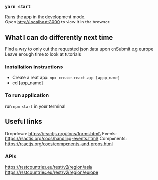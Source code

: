 
### `yarn start`

Runs the app in the development mode.\
Open [http://localhost:3000](http://localhost:3000) to view it in the browser.

## What I can do differently next time
Find a way to only out the requested json data upon onSubmit e.g europe
Leave enough time to look at tutorials

### Installation instructions
- Create a reat app:
`npx create-react-app [appp_name]`
- cd [app_name]

### To run application
run `npm start` in your terminal

## Useful links
Dropdown: https://reactjs.org/docs/forms.html\
Events: https://reactjs.org/docs/handling-events.html\
Components: https://reactjs.org/docs/components-and-props.html



### APIs
https://restcountries.eu/rest/v2/region/asia
https://restcountries.eu/rest/v2/region/europe